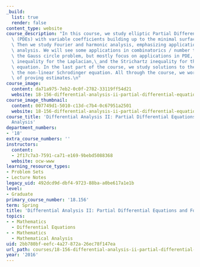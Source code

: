 ```yaml
---
_build:
  list: true
  render: false
content_type: website
course_description: "In this course, we study elliptic Partial Differential Equations\
  \ (PDEs) with variable coefficients building up to the minimal surface equation.\
  \ Then we study Fourier and harmonic analysis, emphasizing applications of Fourier\
  \ analysis. We will see some applications in combinatorics / number theory, like\
  \ the Gauss circle problem, but mostly focus on applications in PDE, like the Calderon-Zygmund\
  \ inequality for the Laplacian,\_and the Strichartz inequality for the Schrodinger\
  \ equation. In the last part of the course, we study solutions to the linear and\
  \ the non-linear Schrodinger equation. All through the course, we work on the craft\
  \ of proving estimates.\n"
course_image:
  content: da71a975-7eb2-0c0f-2782-33119ff54d21
  website: 18-156-differential-analysis-ii-partial-differential-equations-and-fourier-analysis-spring-2016
course_image_thumbnail:
  content: 007749d1-5010-c13d-c7b4-0c67951a2501
  website: 18-156-differential-analysis-ii-partial-differential-equations-and-fourier-analysis-spring-2016
course_title: 'Differential Analysis II: Partial Differential Equations and Fourier
  Analysis'
department_numbers:
- '18'
extra_course_numbers: ''
instructors:
  content:
  - 2f17c7a3-7591-ca71-e169-9bebd5088368
  website: ocw-www
learning_resource_types:
- Problem Sets
- Lecture Notes
legacy_uid: 492dcd9d-dbf4-9723-88ba-a0be617a1e1b
level:
- Graduate
primary_course_number: '18.156'
term: Spring
title: 'Differential Analysis II: Partial Differential Equations and Fourier Analysis'
topics:
- - Mathematics
  - Differential Equations
- - Mathematics
  - Mathematical Analysis
uid: 2bb780bf-eefc-4a27-872a-26ec78f147ea
url_path: courses/18-156-differential-analysis-ii-partial-differential-equations-and-fourier-analysis-spring-2016
year: '2016'
---
```


